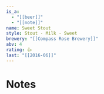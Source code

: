 ```yaml
---
is_a:
  - "[[beer]]"
  - "[[note]]"
name: Sweet Stout
style: Stout - Milk - Sweet
brewery: "[[Compass Rose Brewery]]"
abv: 4
rating: 👍
last: "[[2016-06]]"
---
```

# Notes

